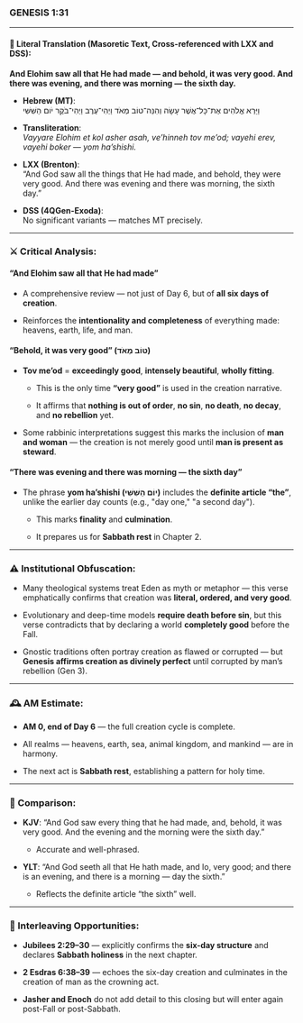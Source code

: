 ### **GENESIS 1:31**

---

#### 📜 Literal Translation (Masoretic Text, Cross-referenced with LXX and DSS):

**And Elohim saw all that He had made — and behold, it was very good. And there was evening, and there was morning — the sixth day.**

- **Hebrew (MT)**:  
    וַיַּרְא אֱלֹהִים אֶת־כָּל־אֲשֶׁר עָשָׂה וְהִנֵּה־טוֹב מְאֹד וַיְהִי־עֶרֶב וַיְהִי־בֹקֶר יֹום הַשִּׁשִּׁי
    
- **Transliteration**:  
    _Vayyare Elohim et kol asher asah, ve’hinneh tov me’od; vayehi erev, vayehi boker — yom ha’shishi._
    
- **LXX (Brenton)**:  
    “And God saw all the things that He had made, and behold, they were very good. And there was evening and there was morning, the sixth day.”
    
- **DSS (4QGen-Exoda)**:  
    No significant variants — matches MT precisely.
    

---

### ⚔️ Critical Analysis:

#### **“And Elohim saw all that He had made”**

- A comprehensive review — not just of Day 6, but of **all six days of creation**.
    
- Reinforces the **intentionality and completeness** of everything made: heavens, earth, life, and man.
    

#### **“Behold, it was very good” (טוֹב מְאֹד)**

- **Tov me’od** = **exceedingly good**, **intensely beautiful**, **wholly fitting**.
    
    - This is the only time **“very good”** is used in the creation narrative.
        
    - It affirms that **nothing is out of order**, **no sin**, **no death**, **no decay**, and **no rebellion** yet.
        
- Some rabbinic interpretations suggest this marks the inclusion of **man and woman** — the creation is not merely good until **man is present as steward**.
    

#### **“There was evening and there was morning — the sixth day”**

- The phrase **yom ha’shishi (יוֹם הַשִּׁשִּׁי)** includes the **definite article “the”**, unlike the earlier day counts (e.g., "day one," "a second day").
    
    - This marks **finality** and **culmination**.
        
    - It prepares us for **Sabbath rest** in Chapter 2.
        

---

### ⚠️ Institutional Obfuscation:

- Many theological systems treat Eden as myth or metaphor — this verse emphatically confirms that creation was **literal, ordered, and very good**.
    
- Evolutionary and deep-time models **require death before sin**, but this verse contradicts that by declaring a world **completely good** before the Fall.
    
- Gnostic traditions often portray creation as flawed or corrupted — but **Genesis affirms creation as divinely perfect** until corrupted by man’s rebellion (Gen 3).
    

---

### 🕰️ AM Estimate:

- **AM 0, end of Day 6** — the full creation cycle is complete.
    
- All realms — heavens, earth, sea, animal kingdom, and mankind — are in harmony.
    
- The next act is **Sabbath rest**, establishing a pattern for holy time.
    

---

### 📖 Comparison:

- **KJV**: “And God saw every thing that he had made, and, behold, it was very good. And the evening and the morning were the sixth day.”
    
    - Accurate and well-phrased.
        
- **YLT**: “And God seeth all that He hath made, and lo, very good; and there is an evening, and there is a morning — day the sixth.”
    
    - Reflects the definite article “the sixth” well.
        

---

### 🔗 Interleaving Opportunities:

- **Jubilees 2:29–30** — explicitly confirms the **six-day structure** and declares **Sabbath holiness** in the next chapter.
    
- **2 Esdras 6:38–39** — echoes the six-day creation and culminates in the creation of man as the crowning act.
    
- **Jasher and Enoch** do not add detail to this closing but will enter again post-Fall or post-Sabbath.